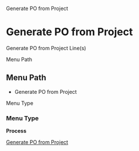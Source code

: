 
Generate PO from Project
# Generate PO from Project


Generate PO from Project Line(s)

Menu Path
## Menu Path



- Generate PO from Project

Menu Type
### Menu Type

**Process**


[Generate PO from Project](../../functional-guide/process/process-c_project_generatepo.md)